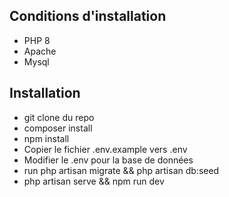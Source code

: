## Conditions d'installation

- PHP 8
- Apache 
- Mysql

## Installation

- git clone du repo
- composer install
- npm install
- Copier le fichier .env.example vers .env
- Modifier le .env pour la base de données
- run php artisan migrate && php artisan db:seed
- php artisan serve && npm run dev
